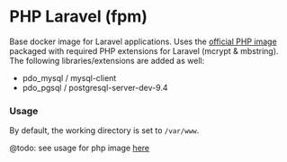 # PHP Laravel (fpm)

Base docker image for Laravel applications. Uses the [official PHP image](https://hub.docker.com/_/php/)
packaged with required PHP extensions for Laravel (mcrypt & mbstring).
The following libraries/extensions are added as well:

- pdo_mysql / mysql-client
- pdo_pgsql / postgresql-server-dev-9.4

### Usage

By default, the working directory is set to `/var/www`.

@todo: see usage for php image [here](https://hub.docker.com/_/php/)
